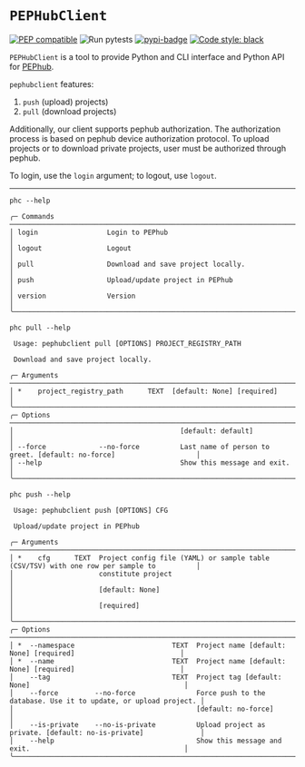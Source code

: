 # `PEPHubClient`

[![PEP compatible](https://pepkit.github.io/img/PEP-compatible-green.svg)](https://pepkit.github.io)
![Run pytests](https://github.com/pepkit/geofetch/workflows/Run%20pytests/badge.svg)
[![pypi-badge](https://img.shields.io/pypi/v/pephubclient)](https://pypi.org/project/pephubclient)
[![Code style: black](https://img.shields.io/badge/code%20style-black-000000.svg)](https://github.com/psf/black)

`PEPHubClient` is a tool to provide Python and CLI interface and Python API for [PEPhub](https://pephub.databio.org).

`pephubclient` features: 
1) `push` (upload) projects)
2) `pull` (download projects)

Additionally, our client supports pephub authorization.
The authorization process is based on pephub device authorization protocol.
To upload projects or to download private projects, user must be authorized through pephub.

To login, use the `login` argument; to logout, use `logout`.

----
`phc --help`
```text
╭─ Commands ───────────────────────────────────────────────────────────────────────────────────────────────────╮
│ login                 Login to PEPhub                                                                        │
│ logout                Logout                                                                                 │
│ pull                  Download and save project locally.                                                     │
│ push                  Upload/update project in PEPhub                                                        │
│ version               Version                                                                                │
╰──────────────────────────────────────────────────────────────────────────────────────────────────────────────╯
```

`phc pull --help`
```text
 Usage: pephubclient pull [OPTIONS] PROJECT_REGISTRY_PATH                                                       
                                                                                                                
 Download and save project locally.                                                                             
                                                                                                                
╭─ Arguments ──────────────────────────────────────────────────────────────────────────────────────────────────╮
│ *    project_registry_path      TEXT  [default: None] [required]                                             │
╰──────────────────────────────────────────────────────────────────────────────────────────────────────────────╯
╭─ Options ────────────────────────────────────────────────────────────────────────────────────────────────────╮                                        
│                                         [default: default]                                                   │
│ --force             --no-force          Last name of person to greet. [default: no-force]                    │
│ --help                                  Show this message and exit.                                          │
╰──────────────────────────────────────────────────────────────────────────────────────────────────────────────╯

```

`phc push --help`
```text
 Usage: pephubclient push [OPTIONS] CFG                                                                         
                                                                                                                
 Upload/update project in PEPhub                                                                                
                                                                                                                
╭─ Arguments ──────────────────────────────────────────────────────────────────────────────────────────────────╮
│ *    cfg      TEXT  Project config file (YAML) or sample table (CSV/TSV) with one row per sample to          │
│                     constitute project                                                                       │
│                     [default: None]                                                                          │
│                     [required]                                                                               │
╰──────────────────────────────────────────────────────────────────────────────────────────────────────────────╯
╭─ Options ────────────────────────────────────────────────────────────────────────────────────────────────────╮
│ *  --namespace                        TEXT  Project name [default: None] [required]                          │
│ *  --name                             TEXT  Project name [default: None] [required]                          │
│    --tag                              TEXT  Project tag [default: None]                                      │
│    --force         --no-force               Force push to the database. Use it to update, or upload project. │
│                                             [default: no-force]                                              │
│    --is-private    --no-is-private          Upload project as private. [default: no-is-private]              │
│    --help                                   Show this message and exit.                                      │
╰──────────────────────────────────────────────────────────────────────────────────────────────────────────────╯

```